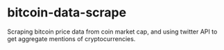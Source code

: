 # bitcoin-data-scrape
Scraping bitcoin price data from coin market cap, and using twitter API to get aggregate mentions of cryptocurrencies.
